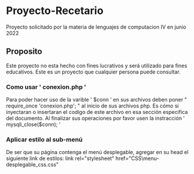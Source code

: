 # Proyecto-Recetario
 Proyecto solicitado por la materia de lenguajes de computacion IV en junio 2022
##  Proposito
 Este proyecto no esta hecho con fines lucrativos y será utilizado para fines educativos.
 Este es un proyecto que cualquier persona puede consultar.

### Como usar ' conexion.php '
Para poder hacer uso de la varible ' $conn ' en sus archivos deben poner " require_once 'conexion.php'; " al inicio de sus archivos php. Es cómo si inyectaran o insertaran el codigo de este archivo en esa sección especifica del documento.
Al finalizar sus operaciones por favor usen la instracción ' mysqli_close($conn); '

### Aplicar estilo al sub-menú
De ser que su página contenga el menú desplegable, agregar en su head el siguiente link de estilos:
link rel="stylesheet" href="CSS\menu-desplegable_css.css"
